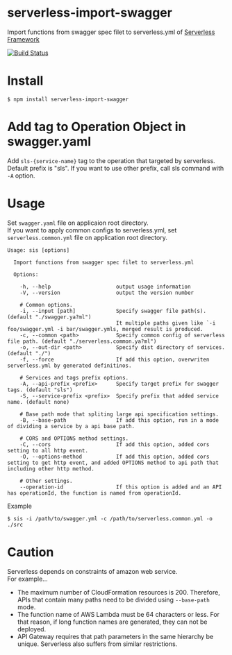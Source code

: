 # serverless-import-swagger
Import functions from swagger spec filet to serverless.yml of [Serverless Framework](https://serverless.com/)  

[![Build Status](https://travis-ci.com/AKIRA-MIYAKE/serverless-import-swagger.svg?branch=master)](https://travis-ci.com/AKIRA-MIYAKE/serverless-import-swagger)

# Install

```
$ npm install serverless-import-swagger
```

# Add tag to Operation Object in swagger.yaml
Add `sls-{service-name}` tag to the operation that targeted by serverless.  
Default prefix is "sls". If you want to use other prefix, call sls command with `-A` option.  

# Usage
Set `swagger.yaml` file on applicaion root directory.  
If you want to apply common configs to serverless.yml, set `serverless.common.yml` file on application root directory.   

```
Usage: sis [options]

  Import functions from swagger spec filet to serverless.yml

  Options:

    -h, --help                     output usage information
    -V, --version                  output the version number

    # Common options.
    -i, --input [path]             Specify swagger file path(s). (default "./swagger.ya?ml")
                                   It multiple paths given like `-i foo/swagger.yml -i bar/swagger.ymls, merged result is produced.
    -c, --common <path>            Specify common config of serverless file path. (default "./serverless.common.ya?ml")
    -o, --out-dir <path>           Specify dist directory of services. (default "./")
    -f, --force                    If add this option, overwriten serverless.yml by generated definitinos.

    # Services and tags prefix options.
    -A, --api-prefix <prefix>      Specify target prefix for swagger tags. (default "sls")
    -S, --service-prefix <prefix>  Specify prefix that added service name. (default none)

    # Base path mode that spliting large api specification settings.
    -B, --base-path                If add this option, run in a mode of dividing a service by a api base path.

    # CORS and OPTIONS method settings.
    -C, --cors                     If add this option, added cors setting to all http event.
    -O, --options-method           If add this option, added cors setting to get http event, and added OPTIONS method to api path that including other http method.

    # Other settings.
    --operation-id                 If this option is added and an API has operationId, the function is named from operationId.
```

Example
```
$ sis -i /path/to/swagger.yml -c /path/to/serverless.common.yml -o ./src
```

# Caution
Serverless depends on constraints of amazon web service.  
For example...

+ The maximum number of CloudFormation resources is 200. Therefore, APIs that contain many paths need to be divided using `--base-path` mode.
+ The function name of AWS Lambda must be 64 characters or less. For that reason, if long function names are generated, they can not be deployed.
+ API Gateway requires that path parameters in the same hierarchy be unique. Serverless also suffers from similar restrictions.
